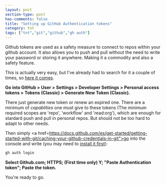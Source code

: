 ```yaml
---
layout: post
section-type: post
has-comments: false
title: "Setting up GitHub Authentication tokens"
category: tnt
tags: ["tnt","git","github","gh auth"]
---
```


Github tokens are used as a safety measure to connect to repos within your github account. It also allows you to push and pull without the need to write your password or storing it anywhere. Making it a commodity and also a safety feature.

This is actually very easy, but I've already had to search for it a couple of times, so <a href="https://docs.github.com/es/authentication/keeping-your-account-and-data-secure/creating-a-personal-access-token">here it comes</a>.

**Go into GitHub > User > Settings > Developer Settings > Personal access tokens > Tokens (Classic) > Generate New Token (Classic).**

There just generate new token or renew an expired one. There are a minimum of *capablities* one must give to these tokens (The minimum required scopes are 'repo', 'workflow' and 'read:org'), which are enough for stardard push and pull in personal repos. But should not be too hard to adapt to other needs.

Then simply <a href=https://docs.github.com/es/get-started/getting-started-with-git/caching-your-github-credentials-in-git">go into the console</a> and write (you may need to [install it first](https://github.com/cli/cli/blob/trunk/docs/install_linux.md)):

```bash
gh auth login
```

**Select Github.com; HTTPS; (First time only) Y; "Paste Authentication token"; Paste the token.** 

You're ready to go.
